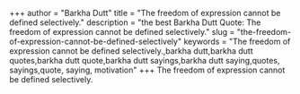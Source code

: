 +++
author = "Barkha Dutt"
title = "The freedom of expression cannot be defined selectively."
description = "the best Barkha Dutt Quote: The freedom of expression cannot be defined selectively."
slug = "the-freedom-of-expression-cannot-be-defined-selectively"
keywords = "The freedom of expression cannot be defined selectively.,barkha dutt,barkha dutt quotes,barkha dutt quote,barkha dutt sayings,barkha dutt saying,quotes, sayings,quote, saying, motivation"
+++
The freedom of expression cannot be defined selectively.
